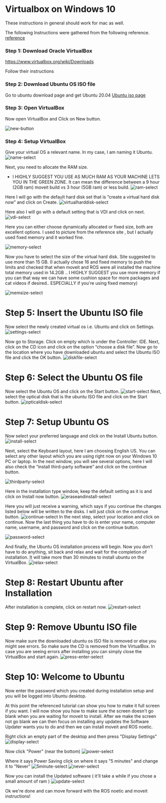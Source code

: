 # Virtualbox on Windows 10
These instructions in general should work for mac as well.

The following Instructions were gathered from the following reference.
[reference](https://gadgetliv.com/install-ubuntu-on-virtualbox-in-windows)

### Step 1: Download Oracle VirtualBox

https://www.virtualbox.org/wiki/Downloads

Follow their instructions

### Step 2: Download Ubuntu OS ISO file
Go to ubuntu download page and get Ubuntu 20.04 
[Ubuntu iso page](https://ubuntu.com/download/desktop)

### Step 3: Open VirtualBox
Now open VirtualBox and Click on New button.

![new-button](./vm-media/1.png)


### Step 4: Setup VirtualBox
Give your virtual OS a relevant name. In my case, I am naming it Ubuntu.
![name-select](./vm-media/2.png)

Next, you need to allocate the RAM size.
* I HIGHLY SUGGEST YOU USE AS MUCH RAM AS YOUR MACHINE LETS YOU IN THE GREEN ZONE. It can mean the difference between a 9 hour (2GB ram) moveit build vs 3 hour (5GB ram) or less build.
![ram-select](./vm-media/3.png)


Here I will go with the default hard disk set that is “create a virtual hard disk now” and click on Create.
![virtualharddisk-select](./vm-media/4.png)

Here also I will go with a default setting that is VDI and click on next.
![vdi-select](./vm-media/5.png)

Here you can either choose dynamically allocated or fixed size, both are excellent options. 
I used to picture from the reference site , but I actually used fixed memory and it worked fine.

![memory-select](./vm-media/6.png)

Now you have to select the size of the virtual hard disk. Site suggested to use more than 15 GB. (I actually chose 16 and fixed memory to push the limits and checked that when moveit and ROS were all installed the machine total memory used in 14.2GB .. I HIGHLY SUGGEST you use more memory if you can that way we can have some cushion space for more packages and cat videos if desired.. ESPECIALLY if you're using fixed memory)

![memsize-select](./vm-media/7.png)

# Step 5: Insert the Ubuntu ISO file
Now select the newly created virtual os i.e. Ubuntu and click on Settings.
![settings-select](./vm-media/8.png)

Now go to Storage. Click on empty which is under the Controller: IDE.
Next, click on the CD icon and click on the option “choose a disk file”.
Now go to the location where you have downloaded ubuntu and select the Ubuntu ISO file and click the OK button.
![diskfile-select](./vm-media/9.png)

# Step 6: Select the Ubuntu OS file
Now select the Ubuntu OS and click on the Start button.
![start-select](./vm-media/10.png)
Next, select the optical disk that is the ubuntu ISO file and click on the Start button.
![opticaldisk-select](./vm-media/11.png)
# Step 7: Setup Ubuntu OS
Now select your preferred language and click on the Install Ubuntu button.
![install-select](./vm-media/12.png)

Next, select the Keyboard layout, here I am choosing English US. You can select any other layout which you are using right now on your Windows 10 PC or laptop.
In the next window, you will see several options, here I will also check the “install third-party software” and click on the continue button.

![thirdparty-select](./vm-media/13.png)

Here in the installation type window, keep the default setting as it is and click on Install now button.
![eraseandinstall-select](./vm-media/14.png)

Here you will just receive a warning, which says if you continue the changes listed below will be written to the disks. I will just click on the continue button.
![continue-select](./vm-media/15.png)
In the next step, select your location and click on continue.
Now the last thing you have to do is enter your name, computer name, username, and password and click on the continue button.

![password-select](./vm-media/16.png)

And finally, the Ubuntu OS installation process will begin. Now you don’t have to do anything, sit back and relax and wait for the completion of installation. It will take more than 30 minutes to install ubuntu on the VirtualBox.
![relax-select](./vm-media/17.png)

# Step 8: Restart Ubuntu after Installation
After installation is complete, click on restart now.
![restart-select](./vm-media/18.png)

# Step 9: Remove Ubuntu ISO file
Now make sure the downloaded ubuntu os ISO file is removed or else you might see errors. So make sure the CD is removed from the VirtualBox. In case you are seeing errors after installing you can simply close the VirtualBox and start again.
![press-enter-select](./vm-media/19.png)

# Step 10: Welcome to Ubuntu
Now enter the password which you created during installation setup and you will be logged into Ubuntu desktop.

At this point the referenced tutorial can show you how to make it full screen if you want. 
I will now show you how to make sure the screen doesn't go blank when you are waiting for moveit to install. After we make the screen not go blank we can then focus on installing any updates the Software Updater wants you to do and then we can install moveit and ROS noetic.


Right click an empty part of the desktop and then press "Display Settings"
![display-select](./vm-media/21.png)


Now click "Power" (near the bottom)
![power-select](./vm-media/22.png)

Where it says Power Saving click on where it says "5 minutes" and change it to "Never"
![5minute-select](./vm-media/24.png)
![never-select](./vm-media/23.png)


Now you can install the Updated software ( it'll take a while if you chose a small amount of ram )
![update-select](./vm-media/20.png)

Ok we're done and can move forward with the ROS noetic and moveit instructions!




